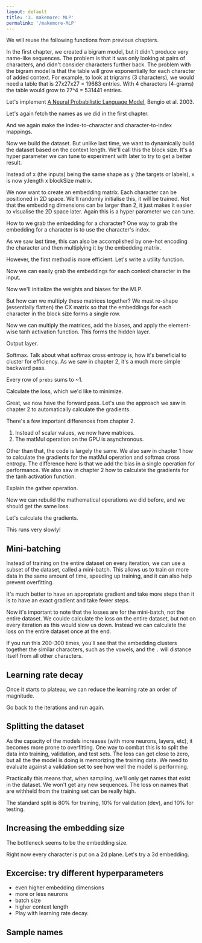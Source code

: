 ```yaml
---
layout: default
title: '3. makemore: MLP'
permalink: '/makemore-MLP'
---
```


We will reuse the following functions from previous chapters.

<script>
const { GPU } = await import( new URL( './matmul-gpu.js', location ) );
export const matMul = ( await GPU() ).matMul;
const matrixMixin = (Base) => class extends Base {
    constructor(data, shape = data?.shape || []) {
        const length = shape.reduce((a, b) => a * b, 1);

        // Call the parent class constructor
        super(data || length);

        if (this.length !== length) {
            throw new Error('Shape does not match data length.');
        }

        this.shape = shape;
    }
};
export class FloatMatrix extends matrixMixin(Float32Array) {}
export class IntMatrix extends matrixMixin(Int32Array) {}
export function random( shape ) {
    const m = new FloatMatrix( null, shape );
    for ( let i = m.length; i--; ) m[ i ] = Math.random() * 2 - 1;
    return m;
}
export function transpose( A ) {
    const [ m, n ] = A.shape;
    const B = new FloatMatrix( null, [ n, m ] );

    for ( let m_ = m; m_--; ) {
        for ( let n_ = n; n_--; ) {
            B[n_ * m + m_] = A[m_ * n + n_];
        }
    }

    return B;
}
export function softmaxByRow( A ) {
    const [m, n] = A.shape;
    const B = new FloatMatrix( null, A.shape );
    for ( let m_ = m; m_--; ) {
        let max = -Infinity;
        for ( let n_ = n; n_--; ) {
            const value = A[m_ * n + n_];
            if (value > max) max = value;
        }
        let sum = 0;
        for ( let n_ = n; n_--; ) {
            const i = m_ * n + n_;
            // Subtract the max to avoid overflow
            sum += B[i] = Math.exp(A[i] - max);
        }
        for ( let n_ = n; n_--; ) {
            B[m_ * n + n_] /= sum;
        }
    }
    return B;
}
export function getTopologicalOrder( node ) {
    const result = [];
    const visited = new Set();

    function visit( node ) {
        if ( visited.has( node ) || ! node._prev ) return;
        visited.add( node );
        for ( const child of node._prev ) visit( child );
        result.push( node );
    }

    visit( node );

    return result;
}
export function sample(probs) {
    const sample = Math.random();
    let total = 0;
    for ( let i = probs.length; i--; ) {
        total += probs[ i ];
        if ( sample < total ) return i;
    }
}
</script>

In the first chapter, we created a bigram model, but it didn't produce very
name-like sequences. The problem is that it was only looking at pairs of
characters, and didn't consider characters further back. The problem with the
bigram model is that the table will grow exponentially for each character of
added context. For example, to look at trigrams (3 characters), we would need
a table that is 27x27x27 = 19683 entries. With 4 characters (4-grams) the table
would grow to 27^4 = 531441 entries.

Let's implement [A Neural Probabilistic Language
Model](https://www.jmlr.org/papers/volume3/bengio03a/bengio03a.pdf), Bengio et al. 2003.

Let's again fetch the names as we did in the first chapter.

<script>
const response = await fetch('https://raw.githubusercontent.com/karpathy/makemore/master/names.txt');
export const text = await response.text();
export const names = text.split('\n');
</script>

And we again make the index-to-character and character-to-index mappings.

<script>
export const indexToCharMap = [ '.', ...new Set( names.join('') ) ].sort();
export const stringToCharMap = {};

for ( let i = indexToCharMap.length; i--; ) {
    stringToCharMap[ indexToCharMap[ i ] ] = i;
}
</script>

Now we build the dataset. But unlike last time, we want to dynamically build the
dataset based on the context length. We'll call this the block size. It's a
hyper parameter we can tune to experiment with later to try to get a better
result.

<script>
export function buildDataSet( names, blockSize ) {
    let X = [];
    let Y = [];

    for ( const name of names ) {
        const context = '.'.repeat( blockSize ) + name + '.';
        let i = blockSize;
        while ( context[ i ] ) {
            const x = context.slice( i - blockSize, i );
            const y = context[ i ];
            X.push( ...[ ...x ].map( ( char ) => stringToCharMap[ char ] ) );
            Y.push( stringToCharMap[ y ] );
            i++;
        }
    }

    return [
        new IntMatrix( X, [ X.length / blockSize, blockSize ] ),
        new IntMatrix( Y, [ Y.length ] )
    ];
}
export const hyperParameters = { blockSize: 3 };
const [ X, Y ] = buildDataSet( names, hyperParameters.blockSize );
export { X, Y };
</script>

Instead of x (the inputs) being the same shape as y (the targets or labels), x
is now y.length x blockSize matrix.

We now want to create an embedding matrix. Each character can be positioned in
2D space. We'll randomly initialise this, it will be trained. Not that the
embedding dimensions can be larger than 2, it just makes it easier to visualise
the 2D space later. Again this is a hyper parameter we can tune.

<script>
hyperParameters.embeddingDimensions = 2;
export const totalChars = indexToCharMap.length;
export const CData = random( [ totalChars, hyperParameters.embeddingDimensions ] );
</script>

How to we grab the embedding for a character? One way to grab the embedding for
a character is to use the character's index.

<script>
export const indexOfB = stringToCharMap[ 'b' ];
export const embeddingForB = [
    CData[ indexOfB * hyperParameters.embeddingDimensions + 0 ],
    CData[ indexOfB * hyperParameters.embeddingDimensions + 1 ],
];
</script>

As we saw last time, this can also be accomplished by one-hot encoding the
character and then multiplying it by the embedding matrix.

<script>
// From chapter 1.
export function oneHot( a, length ) {
    const B = new FloatMatrix( null, [ a.length, length ] );
    for ( let i = a.length; i--; ) B[ i * length + a[ i ] ] = 1;
    return B;
}
export const oneHotForB = oneHot( [ indexOfB ], totalChars );
export const embeddingForB = await matMul( oneHotForB, CData );
</script>

However, the first method is more efficient. Let's write a utility function.

<script>
export function gather(A, indices) {
    const shape = indices.shape ?? [ indices.length ];
    if (A.shape.length !== 2) {
        const R = new FloatMatrix( null, shape );
        for (let i = indices.length; i--;) {
            R[i] = A[indices[i]];
        }
        return R;
    }
    const Dim = A.shape[1];
    const R = new FloatMatrix( null, [...shape, Dim] );
    for (let i = indices.length; i--;) {
        const index = indices[i];
        for (let j = Dim; j--;) {
            R[i * Dim + j] = A[index * Dim + j];
        }
    }
    return R;
}
export const embeddingForB = gather( CData, new Int32Array( [ indexOfB ] ) );
</script>

Now we can easily grab the embeddings for each context character in the input.

<script >
export const CX = gather( CData, X );
</script>

Now we'll initialize the weights and biases for the MLP.

<script>
hyperParameters.neurons = 100;
const { embeddingDimensions, blockSize, neurons } = hyperParameters;
export const W1Data = random( [ embeddingDimensions * blockSize, neurons ] );
export const b1Data = random( [ neurons ] );
</script>

But how can we multiply these matrices together? We must re-shape (essentially
flatten) the CX matrix so that the embeddings for each character in the block
size forms a single row.

<script>
const { embeddingDimensions, blockSize } = hyperParameters;
export const CXReshaped = new FloatMatrix( CX, [ X.shape[ 0 ], embeddingDimensions * blockSize ] );
</script>

Now we can multiply the matrices, add the biases, and apply the element-wise
tanh activation function. This forms the hidden layer.

<script>
export const h = await matMul( CXReshaped, W1Data );
const [ m, n ] = h.shape;
// Add the biases to every row.
for ( let m_ = m; m_--; ) {
    for ( let n_ = n; n_--; ) {
        h[ m_ * n + n_ ] += b1Data[ n_ ];
    }
}
// Activation function.
for ( let i = h.length; i--; ) h[ i ] = Math.tanh( h[ i ] );
</script>

Output layer.

<script>
const { neurons } = hyperParameters;
export const W2Data = random( [ neurons, totalChars ] );
export const b2Data = random( [ totalChars ] );
export const logits = await matMul( h, W2Data );
const [ m, n ] = logits.shape;
// Add the biases to every row.
for ( let m_ = m; m_--; ) {
    for ( let n_ = n; n_--; ) {
        logits[ m_ * n + n_ ] += b2Data[ n_ ];
    }
}
</script>

Softmax. Talk about what softmax cross entropy is, how it's beneficial to
cluster for efficiency. As we saw in chapter 2, it's a much more simple backward
pass.

<script>
export const probs = softmaxByRow( logits );
</script>

Every row of `probs` sums to ~1.

<script>
const row1 = new FloatMatrix( null, [ 1, totalChars ] );
for ( let i = totalChars; i--; ) {
    row1[ 0 * totalChars + i ] = probs[ 0 * totalChars + i ];
}
export const sumOfRow1 = row1.reduce( ( a, b ) => a + b, 0 );
</script>

Calculate the loss, which we'd like to minimize.

<script>
let sum = 0;
const [ m, n ] = probs.shape;
for ( let m_ = m; m_--; ) {
    // Sum the logProbs (log likelihoods) of the correct label.
    sum += Math.log( probs[ m_ * n + Y[ m_ ] ] );
}

// Divide by the number of rows (amount of labels).
export const mean = -sum / m;
</script>

Great, we now have the forward pass. Let's use the approach we saw in chapter 2
to automatically calculate the gradients.

There's a few important differences from chapter 2.

1. Instead of scalar values, we now have matrices.
2. The matMul operation on the GPU is asynchronous.

Other than that, the code is largely the same. We also saw in chapter 1 how to
calculate the gradients for the matMul operation and softmax cross entropy. The
difference here is that we add the bias in a single operation for performance.
We also saw in chapter 2 how to calculate the gradients for the tanh activation
function.

Explain the gather operation.

<script>
export class Value {
    static operations = new Map();
    constructor(data, _children = []) {
        this.data = data;
        this._prev = _children;
    }
    static addOperation(name, forward, backward) {
        this.operations.set(name, { forward, backward });
        this.prototype[name] = function(...args) {
            args = [ this, ...args ];
            const forwardResult = forward(...args);
            const createResult = (data) => {
                const result = new Value(data, args);
                result._op = name;
                return result;
            };
            return forwardResult instanceof Promise ?
                forwardResult.then(createResult) :
                createResult(forwardResult);
        }
    }
    async backward() {
        const reversed = getTopologicalOrder(this).reverse();

        for (const node of reversed) {
            node.grad = null;
        }

        this.grad = new FloatMatrix( null, this.data.shape ).fill( 1 );

        for (const node of reversed) {
            if (node._op) {
                const { backward } = Value.operations.get(node._op);
                const args = node._prev;
                const backwards = backward(...args);
                for (let i = 0; i < args.length; i++) {
                    if (args[i] instanceof Value) {
                        const grad = await backwards[i](node);
                        // Accumulate the gradients!
                        args[i].grad = args[i].grad ? add( args[i].grad, grad ) : grad;
                    }
                }
            }
        }
    }
}

function add( A, B ) {
    if ( A.shape.toString() !== B.shape.toString() ) {
        throw new Error( 'Matrix dimensions do not match.' );
    }

    const C = new FloatMatrix( A );
    for ( let i = C.length; i--; ) C[ i ] += B[ i ];
    return C;
}

Value.addOperation( 'matMulBias', async ( A, B, bias ) => {
    const data = await matMul(A.data, B.data);
    if ( ! bias ) return data;
    const b = bias.data;
    const [ m, n ] = data.shape;
    if (n !== b.length ) {
        throw new Error('Bias vector dimension does not match the resulting matrix rows.');
    }
    // Add the biases to every row.
    for ( let m_ = m; m_--; ) {
        for ( let n_ = n; n_--; ) {
            data[ m_ * n + n_ ] += b[ n_ ];
        }
    }
    return data;
}, ( A, B, bias ) => [
    async ( out ) => {
        return await matMul( out.grad, transpose( B.data ) )
    },
    async ( out ) => await matMul( transpose( A.data ), out.grad ),
    ( out ) => {
        const A = out.grad;
        const [ m, n ] = A.shape;
        const B = new FloatMatrix( null, [ n ] );
        // Gradients for the biases are the sum of the gradients for
        // each row.
        for ( let m_ = m; m_--; ) {
            for ( let n_ = n; n_--; ) {
                B[ n_ ] += A[ m_ * n + n_ ];
            }
        }
        return B;
    }
] );

Value.addOperation( 'tanh', ( A ) => {
    const data = new FloatMatrix( A.data );
    for ( let i = data.length; i--; ) data[ i ] = Math.tanh( data[ i ] );
    return data;
}, ( A ) => [
    ( out ) => {
        const B = new FloatMatrix( out.grad );
        const tanhA = out.data;
        for ( let i = B.length; i--; ) B[ i ] *= ( 1 - Math.pow( tanhA[ i ], 2 ) );
        return B;
    }
] );

Value.addOperation( 'gather', ( A, indices ) => {
    return gather( A.data, indices );
}, ( A, indices ) => [
    ( out ) => {
        const B = out.grad;
        const C = new FloatMatrix( null, A.data.shape );
        if ( A.data.shape.length !== 2 ) {
            for ( let i = B.length; i--; ) C[ indices[i] ] += B[i];
        } else {
            const Dim = A.data.shape[1];
            for ( let i = B.length; i--; ) {
                const index = indices[i];
                for ( let j = Dim; j--; ) {
                    C[ index * Dim + j ] += B[ i * Dim + j ];
                }
            }
        }

        return C;
    }
] );

Value.addOperation( 'softmaxCrossEntropy', ( A, indices ) => {
    const data = softmaxByRow( A.data );
    const [ m, n ] = data.shape;
    let sum = 0;
    for ( let m_ = m; m_--; ) {
        sum += Math.log( data[ m_ * n + indices[ m_ ] ] );
    }
    return -sum / m;
}, ( A, indices ) => [
    ( out ) => {
        const B = softmaxByRow( A.data );
        const [m, n] = B.shape;

        for ( let m_ = m; m_--; ) {
            // Subtract 1 for the gradient of the correct label.
            B[ m_ * n + indices[ m_ ] ] -= 1;
            for ( let n_ = n; n_--; ) {
                // Divide by the number of rows.
                B[ m_ * n + n_ ] /= m;
            }
        }

        return B;
    }
] );

Value.addOperation( 'reshape', ( A, shape ) => {
    return new FloatMatrix( A.data, shape );
}, ( A, shape ) => [
    ( out ) => {
        return new FloatMatrix( out.grad, A.shape );
    }
] );
</script>

Now we can rebuild the mathematical operations we did before, and we should get
the same loss.

<script>
export const C = new Value( CData );
export const W1 = new Value( W1Data );
export const b1 = new Value( b1Data );
export const W2 = new Value( W2Data );
export const b2 = new Value( b2Data );
export const params = [ C, W1, b1, W2, b2 ];
const { embeddingDimensions, blockSize } = hyperParameters;
const embedding = C.gather( X ).reshape( [ X.shape[ 0 ], embeddingDimensions * blockSize ] );
const h = ( await embedding.matMulBias( W1, b1 ) ).tanh();
const logits = await h.matMulBias( W2, b2 );
export const loss = logits.softmaxCrossEntropy( Y );
</script>

Let's calculate the gradients.

<script>
hyperParameters.learningRate = 0.1;
export const losses = [];
</script>

<script>
export { default as Plotly } from 'https://cdn.jsdelivr.net/npm/plotly.js-dist@2.26.2/+esm';
export const graphs = document.createElement('div');
graphs.append( document.createElement('div') );
graphs.append( document.createElement('div') );
graphs.style.display = 'flex';
</script>

<script>
export async function createLossesGraph( element, losses ) {
    await Plotly.react(
        element,
        [ { x: losses.map( ( _, i ) => i ), y: losses } ],
        {
            width: 500, height: 500,
            yaxis: { title: 'Loss', type: 'log' },
            xaxis: { title: 'Iterations' }
        },
        { displayModeBar: false }
    );
}
export async function createEmbeddingGraph( element, C ) {
    await Plotly.react(element, [
        {
            // get even indices from C.
            x: Array.from( C.data ).filter( ( _, i ) => i % 2 ),
            // get uneven indices from C.
            y: Array.from( C.data ).filter( ( _, i ) => ! ( i % 2 ) ),
            text: indexToCharMap,
            mode: 'markers+text',
            type: 'scatter',
            name: 'Embedding',
            marker: {
                size: 14,
                color: '#fff',
                line: { color: 'rgb(0,0,0)', width: 1 }
            }
        }
    ], {
        width: 500, height: 500,
        title: 'Embedding'
    });
}
</script>

<script>
export const params = [ C, W1, b1, W2, b2 ];
export function resetParams() {
    const { embeddingDimensions, blockSize, neurons } = hyperParameters;
    C.data = new FloatMatrix( random( [ totalChars, embeddingDimensions ] ) );
    W1.data = new FloatMatrix( random( [ embeddingDimensions * blockSize, neurons ] ) );
    b1.data = new FloatMatrix( random( [ neurons ] ) );
    W2.data = new FloatMatrix( random( [ neurons, totalChars ] ) );
    b2.data = new FloatMatrix( random( [ totalChars ] ) );
}
export async function logitFn( X ) {
    const { embeddingDimensions, blockSize } = hyperParameters;
    const embedding = C.gather( X ).reshape( [ X.shape[ 0 ], embeddingDimensions * blockSize ] );
    const h = ( await embedding.matMulBias( W1, b1 ) ).tanh();
    return await h.matMulBias( W2, b2 );
}
export async function lossFn( X, Y ) {
    return ( await logitFn( X ) ).softmaxCrossEntropy( Y );
}
resetParams();
</script>

<script data-iterations="5">
const loss = await lossFn( X, Y );
losses.push( loss.data );
await loss.backward();
for ( const param of params ) {
    for ( let i = param.data.length; i--; ) {
        param.data[ i ] -= hyperParameters.learningRate * param.grad[ i ];
    }
}
await createLossesGraph( graphs.firstChild, losses );
await createEmbeddingGraph( graphs.lastChild, C );
export default graphs;
</script>

This runs very slowly!

## Mini-batching

Instead of training on the entire dataset on every iteration, we can use a
subset of the dataset, called a mini-batch. This allows us to train on more data
in the same amount of time, speeding up training, and it can also help prevent
overfitting.

<script>
export const batchLosses = [];
losses.length = 0;
hyperParameters.batchSize = 32;
resetParams();
</script>

It's much better to have an appropriate gradient and take more steps than it is
to have an exact gradient and take fewer steps.

Now it's important to note that the losses are for the mini-batch, not the
entire dataset. We coulde calculate the loss on the entire dataset, but not on
every iteration as this would slow us down. Instead we can calculate the loss
on the entire dataset once at the end.

<script>
export async function createLossesGraph( element ) {
    Plotly.react(element, [
        {
            y: batchLosses,
            name: 'Batch losses',
        },
        {
            y: losses,
            x: Array.from( losses ).map( ( _, i ) => ( i + 1 ) * batchLosses.length / losses.length ),
            name: 'Training losses',
        },
    ], {
        title: 'Losses',
        width: 500,
        height: 500,
        yaxis: {
            title: 'Loss',
            type: 'log'
        },
        xaxis: {
            title: 'Iterations'
        }
    });
}
</script>

<script data-iterations="100">
const indices = Int32Array.from( { length: hyperParameters.batchSize }, () => Math.random() * X.shape[ 0 ] );
indices.shape = [ indices.length ];
const Xbatch = gather( X, indices );
const Ybatch = gather( Y, indices );
const loss = await lossFn( Xbatch, Ybatch );
batchLosses.push( loss.data );
await loss.backward();
for ( const param of params ) {
    for ( let i = param.data.length; i--; ) {
        console.log(param)
        param.data[ i ] -= hyperParameters.learningRate * param.grad[ i ];
    }
}

if ( batchLosses.length % 100 === 0 ) {
    losses.push( (await lossFn( X, Y )).data );
}

await createLossesGraph( graphs.firstChild, losses );
await createEmbeddingGraph( graphs.lastChild, C );
export default graphs;
</script>

If you run this 200-300 times, you'll see that the embedding clusters together
the similar characters, such as the vowels, and the `.` will distance itself
from all other characters.

## Learning rate decay

Once it starts to plateau, we can reduce the learning rate an order of
magnitude.

<script>
hyperParameters.learningRate = 0.01;
</script>

Go back to the iterations and run again.

## Splitting the dataset

As the capacity of the models increases (with more neurons, layers, etc), it
becomes more prone to overfitting. One way to combat this is to split the data
into training, validation, and test sets. The loss can get close to zero, but
all the the model is doing is memorizing the training data. We need to evaluate
against a validation set to see how well the model is performing.

Practically this means that, when sampling, we'll only get names that exist in
the dataset. We won't get any new sequences. The loss on names that are withheld
from the training set can be really high.

The standard split is 80% for training, 10% for validation (dev), and 10% for testing.

<script>
function shuffle( array ) {
  let i = array.length;
  while (i--) {
    const randomIndex = Math.floor(Math.random() * i);
    [array[i], array[randomIndex]] = [array[randomIndex], array[i]];
  }
}
shuffle( names );
const n1 = Math.floor( names.length * 0.8 );
const n2 = Math.floor( names.length * 0.9 );
const { blockSize } = hyperParameters;
const [ Xtr, Ytr ] = buildDataSet( names.slice( 0, n1 ), blockSize );
const [ Xdev, Ydev ] = buildDataSet( names.slice( n1, n2 ), blockSize );
const [ Xte, Yte ] = buildDataSet( names.slice( n2 ), blockSize );
export { Xtr, Ytr, Xdev, Ydev, Xte, Yte };
</script>

<script>
resetParams();
hyperParameters.learningRate = 0.1;
losses.length = 0;
batchLosses.length = 0;
</script>

<script data-iterations="100">
const indices = Int32Array.from( { length: hyperParameters.batchSize }, () => Math.random() * Xtr.shape[ 0 ] );
indices.shape = [ indices.length ];
const Xbatch = gather( Xtr, indices );
const Ybatch = gather( Ytr, indices );
const loss = await lossFn( Xbatch, Ybatch );
batchLosses.push( loss.data );
await loss.backward();
for ( const param of params ) {
    for ( let i = param.data.length; i--; ) {
        param.data[ i ] -= hyperParameters.learningRate * param.grad[ i ];
    }
}

if ( batchLosses.length % 100 === 0 ) {
    losses.push( (await lossFn( Xdev, Ydev )).data );
}

await createLossesGraph( graphs.firstChild, losses );
await createEmbeddingGraph( graphs.lastChild, C );
export default graphs;
</script>

## Increasing the embedding size

The bottleneck seems to be the embedding size.

Right now every character is put on a 2d plane. Let's try a 3d embedding.

<script>
hyperParameters.embeddingDimensions = 3;
resetParams();
losses.length = 0;
batchLosses.length = 0;
</script>

<script>
export async function create3DEmbeddingGraph( element, C ) {
    await Plotly.react(element, [
        {
            x: Array.from( C.data ).filter( ( _, i ) => i % 3 === 0 ),
            y: Array.from( C.data ).filter( ( _, i ) => i % 3 === 1 ),
            z: Array.from( C.data ).filter( ( _, i ) => i % 3 === 2 ),
            text: indexToCharMap,
            mode: 'markers+text',
            type: 'scatter3d',
            name: 'Embedding',
            marker: { size: 5, color: '#000' }
        }
    ], {
        width: 500,
        height: 500,
        title: 'Embedding'
    });
}
</script>

<script data-iterations="100">
const indices = Int32Array.from( { length: hyperParameters.batchSize }, () => Math.random() * Xtr.shape[ 0 ] );
indices.shape = [ indices.length ];
const Xbatch = gather( Xtr, indices );
const Ybatch = gather( Ytr, indices );
const loss = await lossFn( Xbatch, Ybatch );
batchLosses.push( loss.data );
await loss.backward();
for ( const param of params ) {
    for ( let i = param.data.length; i--; ) {
        param.data[ i ] -= hyperParameters.learningRate * param.grad[ i ];
    }
}

if ( batchLosses.length % 100 === 0 ) {
    losses.push( (await lossFn( Xdev, Ydev )).data );
}

await createLossesGraph( graphs.firstChild, losses );
await create3DEmbeddingGraph( graphs.lastChild, C );
export default graphs;
</script>

## Excercise: try different hyperparameters

* even higher embedding dimensions
* more or less neurons
* batch size
* higher context length
* Play with learning rate decay.

<script>
print(hyperParameters);
</script>

## Sample names

<script>
export const names = [];
const { blockSize } = hyperParameters;

for (let i = 0; i < 5; i++) {
    let out = Array( blockSize ).fill( 0 );

    do {
        const context = new FloatMatrix( out.slice( -blockSize ), [ 1, blockSize ] );
        const logits = await logitFn( context );
        const probs = softmaxByRow( logits.data );
        const ix = sample( probs );
        out.push( ix );
    } while ( out[ out.length - 1 ] !== 0 );

    names.push( out.slice( blockSize, -1 ).map( ( i ) => indexToCharMap[ i ] ).join( '' ) );
}
</script>
